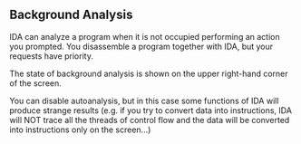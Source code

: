 
## Background Analysis

IDA can analyze a program when it is not occupied performing an action you prompted. You disassemble a program together with IDA, but your requests have priority. 

  The state of background analysis is shown on the upper right-hand corner of the screen.

  You can disable autoanalysis, but in this case some functions of IDA will produce strange results (e.g. if you try to convert data into instructions, IDA will NOT trace all the threads of control flow and the data will be converted into instructions only on the screen...) 
